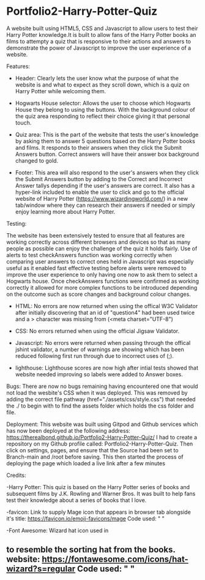 # Portfolio2-Harry-Potter-Quiz
A website built using HTML5, CSS and Javascript to allow users to test their Harry Potter knowledge.It is built to allow fans of the Harry Potter books an films to attempty a quiz that is responsive to their actions and answers to demonstrate the power of Javascript to improve the user experience of a website.

Features:

- Header: Clearly lets the user know what the purpose of what the website is and what to expect as they scroll down, which is a quiz on Harry Potter while welcoming them.

- Hogwarts House selector: Allows the user to choose which Hogwarts House they belong to using the buttons. With the background colour of the quiz area responding to reflect their choice giving it that personal touch.

- Quiz area: This is the part of the website that tests the user's knowledge by asking them to answer 5 questions based on the Harry Potter books and films. It responds to their answers when they click the Submit Answers button. Correct answers will have their answer box background changed to gold.

- Footer: This area will also respond to the user's answers when they click the Submit Answers button by adding to the Correct and Incorrect Answer tallys depending if the user's answers are correct. It also has a hyper-link included to enable the user to click and go to the official website of Harry Potter (https://www.wizardingworld.com/) in a new tab/window where they can research their answers if needed or simply enjoy learning more about Harry Potter.

Testing:

The website has been extensively tested to ensure that all features are working correctly across different browsers and devices so that as many people as possible can enjoy the challenge of the quiz it holds fairly.
Use of alerts to test checkAnswers function was working correctly when comparing user answers to correct ones held in Javascript was especially useful as it enabled fast effective testing before alerts were removed to improve the user experience to only having one now to ask them to select a Hogwarts house. Once checkAnswers functions were confirmed as working correctly it allowed for more complex functions to be introduced depending on the outcome such as score changes and background colour changes.

- HTML: No errors are now returned when using the offical W3C Validator after initially discovering that an id of "question4" had been used twice and a > character was missing from (<meta charset="UTF-8")

- CSS: No errors returned when using the official Jigsaw Validator.

- Javascript: No errors were returned when passing through the offical jshint validator, a number of warnings are showing which has been reduced following first run through due to incorrect uses of (;).

- lighthouse: Lighthouse scores are now high after intial tests showed that website needed improving so labels were added to Answer boxes.

Bugs: There are now no bugs remaining having encountered one that would not load the wesbite's CSS when it was deployed. This was removed by adding the correct file pathway (href="./assets/css/style.css") that needed the ./ to begin with to find the assets folder which holds the css folder and file.

Deployment: This website was built using Gitpod and Github services which has now been deployed at the following address: https://therealbond.github.io/Portfolio2-Harry-Potter-Quiz/ 
I had to create a repository on my Github profile called: Portfolio2-Harry-Potter-Quiz. 
Then click on settings, pages, and ensure that the Source had been set to Branch-main and /root before saving.
This then started the process of deploying the page which loaded a live link after a few minutes

Credits:

-Harry Potter:
This quiz is based on the Harry Potter series of books and subsequent films by J.K. Rowling and Warner Bros. It was built to help fans test their knowledge about a series of books that I love.


-favicon: Link to supply Mage icon that appears in browser tab alongside it's title:
 https://favicon.io/emoji-favicons/mage
Code used: "    <link rel='shortcut icon' type='image/x-icon' href='favicon.ico' />
    <link rel="apple-touch-icon" sizes="180x180" href="/apple-touch-icon.png">
    <link rel="icon" type="image/png" sizes="32x32" href="/favicon-32x32.png">
    <link rel="icon" type="image/png" sizes="16x16" href="/favicon-16x16.png">"
    
-Font Awesome: Wizard hat icon used in <h2> to resemble the sorting hat from the books.
  website: https://fontawesome.com/icons/hat-wizard?s=regular
Code used: " <i class="fa-solid fa-hat-wizard"></i>"

